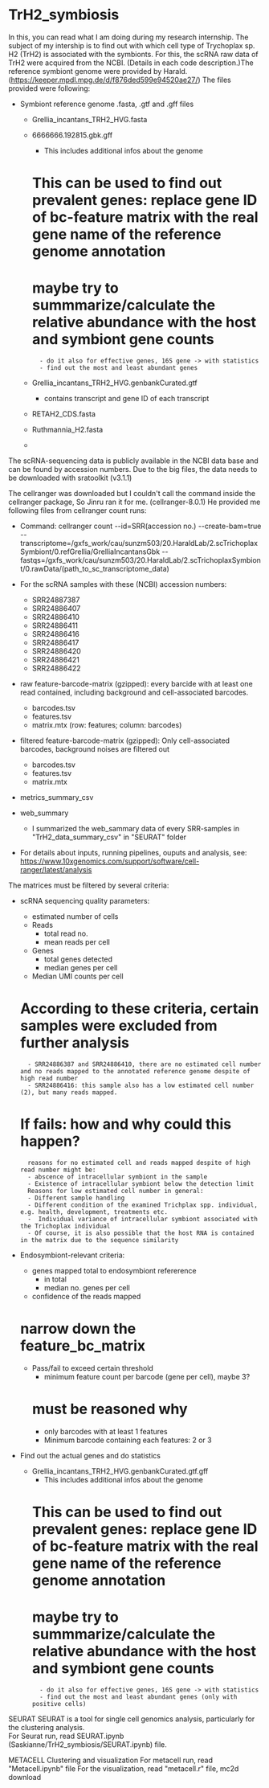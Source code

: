 # TrH2_symbiosis

In this, you can read what I am doing during my research internship. 
The subject of my intership is to find out with which cell type of Trychoplax sp. H2 (TrH2) is associated with the symbionts. For this, the scRNA raw data of TrH2 were acquired from the NCBI. (Details in each code description.)The reference symbiont genome were provided by Harald. (https://keeper.mpdl.mpg.de/d/f876ded599e94520ae27/)
The files provided were following:
- Symbiont reference genome .fasta, .gtf and .gff files
    - Grellia_incantans_TRH2_HVG.fasta
    - 6666666.192815.gbk.gff
        - This includes additional infos about the genome
        # This can be used to find out prevalent genes: replace gene ID of bc-feature matrix with the real gene name of the reference genome annotation
        # maybe try to summmarize/calculate the relative abundance with the host and symbiont gene counts
            - do it also for effective genes, 16S gene -> with statistics
            - find out the most and least abundant genes    
    - Grellia_incantans_TRH2_HVG.genbankCurated.gtf
        - contains transcript and gene ID of each transcript

    - RETAH2_CDS.fasta
    - Ruthmannia_H2.fasta
    - 

The scRNA-sequencing data is publicly available in the NCBI data base and can be found by accession numbers. Due to the big files, the data needs to be downloaded with sratoolkit (v3.1.1)

The cellranger was downloaded but I couldn't call the command inside the cellranger package, So Jinru ran it for me. (cellranger-8.0.1) He provided me following files from cellranger count runs:
- Command:
    cellranger count --id=SRR(accession no.) --create-bam=true --transcriptome=/gxfs_work/cau/sunzm503/20.HaraldLab/2.scTrichoplaxSymbiont/0.refGrellia/GrelliaIncantansGbk --fastqs=/gxfs_work/cau/sunzm503/20.HaraldLab/2.scTrichoplaxSymbiont/0.rawData/(path_to_sc_transcriptome_data)
-  For the scRNA samples with these (NCBI) accession numbers: 
    - SRR24887387
    - SRR24886407
    - SRR24886410
    - SRR24886411
    - SRR24886416
    - SRR24886417 
    - SRR24886420
    - SRR24886421
    - SRR24886422

- raw feature-barcode-matrix (gzipped): every barcide with at least one read contained, including background and cell-associated barcodes.
    - barcodes.tsv
    - features.tsv
    - matrix.mtx (row: features; column: barcodes)
- filtered feature-barcode-matrix (gzipped): Only cell-associated barcodes, background noises are filtered out
    - barcodes.tsv
    - features.tsv
    - matrix.mtx
- metrics_summary_csv
- web_summary
    - I summarized the web_sammary data of every SRR-samples in "TrH2_data_summary_csv" in "SEURAT" folder
- For details about inputs, running pipelines, ouputs and analysis, see: https://www.10xgenomics.com/support/software/cell-ranger/latest/analysis

The matrices must be filtered by several criteria:
- scRNA sequencing quality parameters:
    - estimated number of cells
    - Reads
        - total read no. 
        - mean reads per cell
    - Genes
        - total genes detected
        - median genes per cell
    - Median UMI counts per cell
    # According to these criteria, certain samples were excluded from further analysis
        - SRR24886387 and SRR24886410, there are no estimated cell number and no reads mapped to the annotated reference genome despite of high read number
        - SRR24886416: this sample also has a low estimated cell number (2), but many reads mapped.   

        
    # If fails: how and why could this happen?
        reasons for no estimated cell and reads mapped despite of high read number might be:
        - abscence of intracellular symbiont in the sample
        - Existence of intracellular symbiont below the detection limit
        Reasons for low estimated cell number in general:
        - Different sample handling
        - Different condition of the examined Trichplax spp. individual, e.g. health, development, treatments etc. 
        -  Individual variance of intracellular symbiont associated with the Trichoplax individual
        - Of course, it is also possible that the host RNA is contained in the matrix due to the sequence similarity

- Endosymbiont-relevant criteria:
    - genes mapped total to endosymbiont refererence
        - in total
        - median no. genes per cell
    - confidence of the reads mapped
    # narrow down the feature_bc_matrix
    - Pass/fail to exceed certain threshold
        - minimum feature count per barcode (gene per cell), maybe 3?
        # must be reasoned why
        - only barcodes with at least 1 features
        - Minimum barcode containing each features: 2 or 3

- Find out the actual genes and do statistics
    - Grellia_incantans_TRH2_HVG.genbankCurated.gtf.gff
        - This includes additional infos about the genome
        # This can be used to find out prevalent genes: replace gene ID of bc-feature matrix with the real gene name of the reference genome annotation
        # maybe try to summmarize/calculate the relative abundance with the host and symbiont gene counts
            - do it also for effective genes, 16S gene -> with statistics
            - find out the most and least abundant genes (only with positive cells)


SEURAT
SEURAT is a tool for single cell genomics analysis, particularly for the clustering analysis.  
For Seurat run, read SEURAT.ipynb (Saskianne/TrH2_symbiosis/SEURAT.ipynb) file. 




METACELL
Clustering and visualization 
For metacell run, read "Metacell.ipynb" file
For the visualization, read "metacell.r" file, mc2d download



